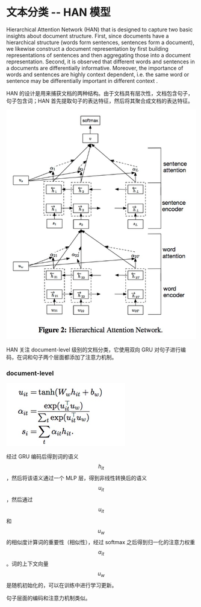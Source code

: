 # 文本分类 -- HAN 模型

Hierarchical Attention Network (HAN) that is designed to capture two basic insights about document structure. First, since documents have a hierarchical structure (words form sentences, sentences form a document), we likewise construct a document representation by first building representations of sentences and then aggregating those into
a document representation. Second, it is observed that different words and sentences in a documents are differentially informative. Moreover, the importance of words and sentences are highly context dependent,
i.e. the same word or sentence may be differentially important in different context . 

HAN 的设计是用来捕获文档的两种结构。由于文档具有层次性，文档包含句子，句子包含词；HAN 首先提取句子的表达特征，然后将其聚合成文档的表达特征。

![avater](./pic/HAN.png)

HAN 关注 document-level 级别的文档分类，它使用双向 GRU 对句子进行编码，在词和句子两个层面都添加了注意力机制。

### document-level

![avater](./pic/word-A.png)

经过 GRU 编码后得到词的语义 $$h_{it}$$，然后将该语义通过一个 MLP 层，得到非线性转换后的语义$$u_{it}$$，然后通过$$u_{it}$$和 $$u_{w}$$ 的相似度计算词的重要性（相似性），经过 softmax 之后得到归一化的注意力权重 $$\alpha_{it}$$。词的上下文向量 $$u_{w}$$ 是随机初始化的，可以在训练中进行学习更新。

句子层面的编码和注意力机制类似。

